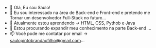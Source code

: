 - 👋 Olá, Eu sou Saulo!
- 👀 Eu sou interessado na área de Back-end e Front-end e pretendo me Tornar um desenvolvedor Full-Stack no futuro...
- 🌱 Atualmente estou aprendendo -> HTML, CSS, Pythob e Java
- 💞️ Estou procurando expandir meu conhecimento na parte Back-end ...
- 📫 Você pode me contatar por email -> saulopintobrandaofilho@gmail.com...

<!---
Olausz/Olausz is a ✨ special ✨ repository because its `README.md` (this file) appears on your GitHub profile.
You can click the Preview link to take a look at your changes.
--->
